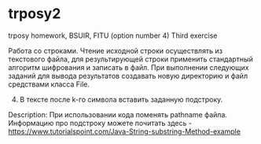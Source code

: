 # trposy2
trposy homework, BSUIR, FITU (option number 4) Third exercise

Работа со строками. Чтение исходной строки осуществлять из текстового файла, для результирующей строки применить стандартный алгоритм шифрования и записать в файл. При выполнении следующих заданий для вывода результатов создавать новую директорию и файл средствами класса File. 

4. В тексте после k-го символа вставить заданную подстроку. 

Description:
  При использовании кода поменять pathname файла. Информацию про подстроку можете почитать здесь - https://www.tutorialspoint.com/Java-String-substring-Method-example
